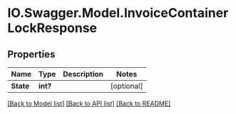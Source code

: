 # IO.Swagger.Model.InvoiceContainerLockResponse
## Properties

Name | Type | Description | Notes
------------ | ------------- | ------------- | -------------
**State** | **int?** |  | [optional] 

[[Back to Model list]](../README.md#documentation-for-models) [[Back to API list]](../README.md#documentation-for-api-endpoints) [[Back to README]](../README.md)


